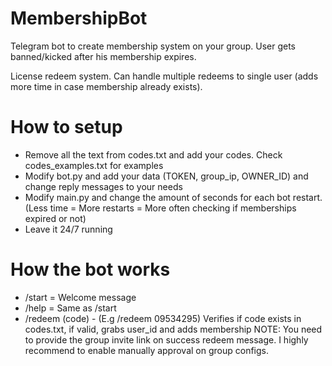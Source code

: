 # MembershipBot
Telegram bot to create membership system on your group. User gets banned/kicked after his membership expires.

License redeem system.
Can handle multiple redeems to single user (adds more time in case membership already exists).

# How to setup

- Remove all the text from codes.txt and add your codes. Check codes_examples.txt for examples
- Modify bot.py and add your data (TOKEN, group_ip, OWNER_ID) and change reply messages to your needs
- Modify main.py and change the amount of seconds for each bot restart. (Less time = More restarts = More often checking if memberships expired or not)
- Leave it 24/7 running

# How the bot works

- /start = Welcome message
- /help = Same as /start
- /redeem (code) - (E.g /redeem 09534295) Verifies if code exists in codes.txt, if valid, grabs user_id and adds membership
NOTE: You need to provide the group invite link on success redeem message. I highly recommend to enable manually approval on group configs.
